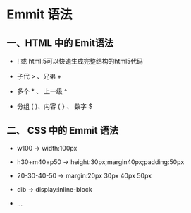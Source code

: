 # Emmit 语法



## 一、HTML 中的 Emit语法

- ! 或 html:5可以快速生成完整结构的html5代码

- 子代 > 、兄弟 +

- 多个 * 、 上一级 ^

-  分组 ( )、内容 { } 、 数字 $



## 二、 CSS 中的 Emmit 语法

-  w100 -> width:100px

-  h30+m40+p50 -> height:30px;margin40px;padding:50px

- 20-30-40-50 -> margin:20px 30px 40px 50px

-  dib -> display:inline-block

- ...